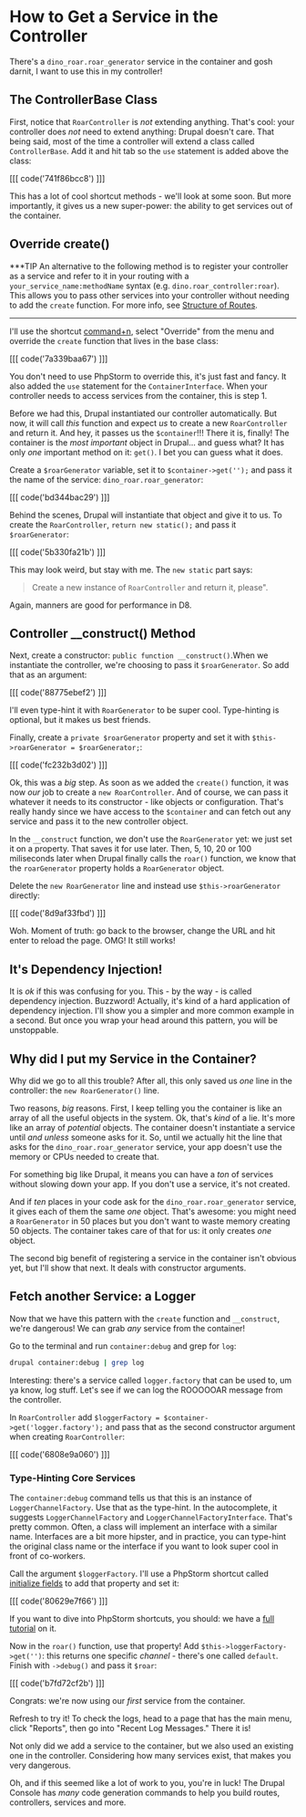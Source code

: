 # How to Get a Service in the Controller

There's a `dino_roar.roar_generator` service in the container and gosh darnit, I
want to use this in my controller!

## The ControllerBase Class

First, notice that `RoarController` is *not* extending anything. That's cool: your
controller does *not* need to extend anything: Drupal doesn't care. That being said,
most of the time a controller will extend a class called `ControllerBase`. Add it
and hit tab so the `use` statement is added above the class:

[[[ code('741f86bcc8') ]]]

This has a lot of cool shortcut methods - we'll look at some soon. But more importantly,
it gives us a new super-power: the ability to get services out of the container. 

## Override create()

***TIP
An alternative to the following method is to register your controller as a service
and refer to it in your routing with a `your_service_name:methodName` syntax (e.g.
`dino.roar_controller:roar`). This allows you to pass other services into your controller
without needing to add the `create` function. For more info, see
[Structure of Routes](https://www.drupal.org/docs/8/api/routing-system/structure-of-routes).
***

I'll use the shortcut [command+n](http://knpuniversity.com/screencast/phpstorm/doctrine),
select "Override" from the menu and override the `create` function that lives in
the base class:

[[[ code('7a339baa67') ]]]

You don't need to use PhpStorm to override this, it's just fast and fancy. It also
added the `use` statement for the `ContainerInterface`. When your controller needs
to access services from the container, this is step 1.

Before we had this, Drupal instantiated our controller automatically. But now, it
will call *this* function and expect *us* to create a new `RoarController` and return
it. And hey, it passes us the `$container`!!! There it is, finally! The container
is the *most important* object in Drupal... and guess what? It has only *one* important
method on it: `get()`. I bet you can guess what it does.

Create a `$roarGenerator` variable, set it to `$container->get('');` and pass it the name
of the service: `dino_roar.roar_generator`:

[[[ code('bd344bac29') ]]]

Behind the scenes, Drupal will instantiate that object and give it to us. To create
the `RoarController`, `return new static();` and pass it `$roarGenerator`:

[[[ code('5b330fa21b') ]]]

This may look weird, but stay with me. The `new static` part says:

> Create a new instance of `RoarController` and return it, please".

Again, manners are good for performance in D8.

## Controller __construct() Method

Next, create a constructor: `public function __construct()`.When we instantiate
the controller, we're choosing to pass it `$roarGenerator`. So add that as an argument:

[[[ code('88775ebef2') ]]]

I'll even type-hint it with `RoarGenerator` to be super cool. Type-hinting is
optional, but it makes us best friends.

Finally, create a `private $roarGenerator` property and set it with
`$this->roarGenerator = $roarGenerator;`:

[[[ code('fc232b3d02') ]]]

Ok, this was a *big* step. As soon as we added the `create()` function, it was now
*our* job to create a `new RoarController`. And of course, we can pass it whatever it
needs to its constructor - like objects or configuration. That's really handy since
we have access to the `$container` and can fetch out any service and pass it to
the new controller object.

In the `__construct` function, we don't use the `RoarGenerator` yet: we just set
it on a property. That saves it for use later. Then, 5, 10, 20 or 100 miliseconds
later when Drupal finally calls the `roar()` function, we know that the `roarGenerator`
property holds a `RoarGenerator` object.

Delete the `new RoarGenerator` line and instead use `$this->roarGenerator` directly:

[[[ code('8d9af33fbd') ]]]

Woh. Moment of truth: go back to the browser, change the URL and hit enter to reload
the page. OMG! It still works!

## It's Dependency Injection!

It is *ok* if this was confusing for you. This - by the way - is called dependency
injection. Buzzword! Actually, it's kind of a hard application of dependency injection.
I'll show you a simpler and more common example in a second. But once you wrap your
head around this pattern, you will be unstoppable.

## Why did I put my Service in the Container?

Why did we go to all this trouble? After all, this only saved us *one* line in the
controller: the `new RoarGenerator()` line.

Two reasons, *big* reasons. First, I keep telling you the container is like an array
of all the useful objects in the system. Ok, that's *kind* of a lie. It's more like
an array of *potential* objects. The container doesn't instantiate a service until
*and unless* someone asks for it. So, until we actually hit the line that asks for
the `dino_roar.roar_generator` service, your app doesn't use the memory or CPUs needed
to create that.

For something big like Drupal, it means you can have a *ton* of services without
slowing down your app. If you don't use a service, it's not created.

And if *ten* places in your code ask for the `dino_roar.roar_generator` service,
it gives each of them the same *one* object. That's awesome: you might need a
`RoarGenerator` in 50 places but you don't want to waste memory creating 50 objects.
The container takes care of that for us: it only creates *one* object.

The second big benefit of registering a service in the container isn't obvious yet,
but I'll show that next. It deals with constructor arguments.

## Fetch another Service: a Logger

Now that we have this pattern with the `create` function and `__construct`, we're
dangerous! We can grab *any* service from the container!

Go to the terminal and run `container:debug` and grep for `log`:

```bash
drupal container:debug | grep log
```

Interesting: there's a service called `logger.factory` that can be used to, um ya
know, log stuff. Let's see if we can log the ROOOOOAR message from the controller.

In `RoarController` add `$loggerFactory = $container->get('logger.factory');` and
pass that as the second constructor argument when creating `RoarController`:

[[[ code('6808e9a060') ]]]

### Type-Hinting Core Services

The `container:debug` command tells us that this is an instance of `LoggerChannelFactory`.
Use that as the type-hint. In the autocomplete, it suggests `LoggerChannelFactory`
and `LoggerChannelFactoryInterface`. That's pretty common. Often, a class will implement
an interface with a similar name. Interfaces are a bit more hipster, and in practice,
you can type-hint the original class name or the interface if you want to look super
cool in front of co-workers.

Call the argument `$loggerFactory`. I'll use a PhpStorm shortcut called
[initialize fields](http://knpuniversity.com/screencast/phpstorm/service-shortcuts#generating-constructor-properties)
to add that property and set it:

[[[ code('80629e7f66') ]]]

If you want to dive into PhpStorm shortcuts, you should: we have a
[full tutorial](http://knpuniversity.com/screencast/phpstorm) on it.

Now in the `roar()` function, use that property! Add `$this->loggerFactory->get('')`: this
returns one specific *channel* - there's one called `default`. Finish with `->debug()`
and pass it `$roar`:

[[[ code('b7fd72cf2b') ]]]

Congrats: we're now using our *first* service from the container.

Refresh to try it! To check the logs, head to a page that has the main menu, click
"Reports", then go into "Recent Log Messages." There it is! 

Not only did we add a service to the container, but we also used an existing one
in the controller. Considering how many services exist, that makes you very dangerous. 

Oh, and if this seemed like a lot of work to you, you're in luck! The Drupal Console
has *many* code generation commands to help you build routes, controllers, services
and more.
